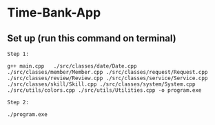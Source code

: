 # Time-Bank-App

## Set up (run this command on terminal)

`Step 1: `

```
g++ main.cpp   ./src/classes/date/Date.cpp ./src/classes/member/Member.cpp ./src/classes/request/Request.cpp ./src/classes/review/Review.cpp ./src/classes/service/Service.cpp ./src/classes/skill/Skill.cpp ./src/classes/system/System.cpp ./src/utils/colors.cpp ./src/utils/Utilities.cpp -o program.exe
```

`Step 2: `

```
./program.exe
```
